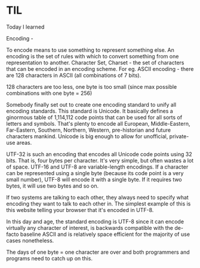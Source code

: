 # TIL
Today I learned

Encoding - 

To encode means to use something to represent something else. An encoding is the set of rules with which to convert something from one representation to another.
Character Set, Charset - the set of characters that can be encoded in an encoding scheme. 
For eg. ASCII encoding - there are 128 characters in ASCII (all combinations of 7 bits). 

128 characters are too less, one byte is too small (since max possible combinations with one byte = 256)

Somebody finally set out to create one encoding standard to unify all encoding standards. This standard is Unicode. It basically defines a ginormous table of 1,114,112 code points that can be used for all sorts of letters and symbols. That's plenty to encode all European, Middle-Eastern, Far-Eastern, Southern, Northern, Western, pre-historian and future characters mankind. Unicode is big enough to allow for unofficial, private-use areas.

UTF-32 is such an encoding that encodes all Unicode code points using 32 bits. That is, four bytes per character. It's very simple, but often wastes a lot of space. UTF-16 and UTF-8 are variable-length encodings. If a character can be represented using a single byte (because its code point is a very small number), UTF-8 will encode it with a single byte. If it requires two bytes, it will use two bytes and so on.

If two systems are talking to each other, they always need to specify what encoding they want to talk to each other in. The simplest example of this is this website telling your browser that it's encoded in UTF-8.

In this day and age, the standard encoding is UTF-8 since it can encode virtually any character of interest, is backwards compatible with the de-facto baseline ASCII and is relatively space efficient for the majority of use cases nonetheless.

The days of one byte = one character are over and both programmers and programs need to catch up on this.
